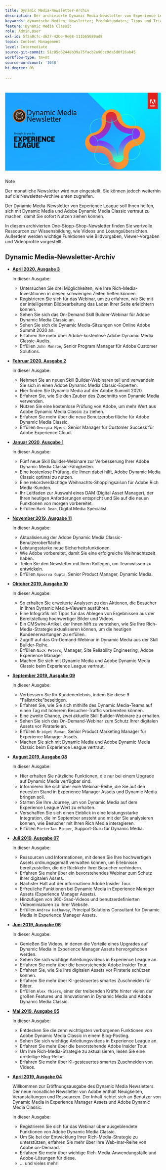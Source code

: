 ```yaml
---
title: Dynamic Media-Newsletter-Archiv
description: Der archivierte Dynamic Media-Newsletter von Experience League war ein monatlicher Newsletter, der Ihnen dabei hilft, Dynamic Media in AEM und Dynamic Media Classic auf den neuesten Stand zu bringen.
keywords: dynamische Medien; Newsletter; Produktupdates; Tipps und Tricks; Ereignisse; Kundenerfolg; Blog; Blogs; Bilder; Videos; Funktionen; Funktionen
feature: Dynamic Media Classic
role: Admin,User
exl-id: 5f2a0cfc-d627-42be-9e68-111b65680ad8
topic: Content Management
level: Intermediate
source-git-commit: 51c05c62448b39a75facb2e90cc9da5d0f26ab45
workflow-type: tm+mt
source-wordcount: '1038'
ht-degree: 0%

---
```



# ![Dynamic Media Newsletter-Logo](/help/using/assets/dynamic-media-newsletter-logo.png)

>[!NOTE]
>
>Der monatliche Newsletter wird nun eingestellt. Sie können jedoch weiterhin auf die Newsletter-Archive unten zugreifen.

Der Dynamic Media-Newsletter von Experience League soll Ihnen helfen, sich mit Dynamic Media und Adobe Dynamic Media Classic vertraut zu machen, damit Sie sofort Nutzen ziehen können.

In diesem archivierten One-Stopp-Shop-Newsletter finden Sie wertvolle Ressourcen zur Wissensbildung, wie Videos und Lösungsübersichten. Außerdem werden wichtige Funktionen wie Bildvorgaben, Viewer-Vorgaben und Videoprofile vorgestellt.

<!-- microsite demo page https://experienceleague.adobe.com/tools/dynamic-media-demo/index.html -->

<!-- ## Get inspired. Stay informed.

[Sign up](https://www.adobe.com/subscription/dynamic-media-newsletter.html) to receive the Dynamic Media newsletter on a monthly basis in your inbox. -->

## Dynamic Media-Newsletter-Archiv

<!-- * **[May 2020, Issue 4](https://expleague.azureedge.net/assets/aem/Experience-Insider-vol.31.html)**

    In this issue:

    * What business continuity means in uncertain times.
    * Key takeaways from the first all-digital Adobe Summit.
    * Must-watch Experience Manager breakout sessions.
    * Summit customer spotlight: Under Armour.
    * Never miss an Experience Insider webinar.
    * Public sector spotlight: The urgent need for digital enrollment.
    * Look what's new in Experience Manager Innovation.
    * Build your Experience Manager skills *live* with the Adobe pros.
    * Connect with the Adobe Experience Manager Community.
    * Fast-track your Adobe expertise with Adobe Experience League. -->

* **[April 2020, Ausgabe 3](https://experienceleague.adobe.com/tools/dynamic-media-demo/newsletter/Dynamic_Media_Newsletter_04_2020_April.html)**

  In dieser Ausgabe:

   * Untersuchen Sie drei Möglichkeiten, wie Ihre Rich-Media-Investitionen in diesen schwierigen Zeiten helfen können.
   * Registrieren Sie sich für das Webinar, um zu erfahren, wie Sie mit der intelligenten Bildbearbeitung das Laden Ihrer Seite erleichtern können.
   * Sehen Sie sich das On-Demand Skill Builder-Webinar für Adobe Dynamic Media Classic an.
   * Sehen Sie sich die Dynamic Media-Sitzungen von Online Adobe Summit 2020 an.
   * Erfahren Sie mehr über Adobe-kostenlose Adobe Dynamic Media Classic-Audits.
   * Erfüllen `John Monroe`, Senior Program Manager für Adobe Customer Solutions.

* **[Februar 2020, Ausgabe 2](https://experienceleague.adobe.com/tools/dynamic-media-demo/newsletter/Dynamic_Media_Newsletter_02_2020_Feb.html)**

  In dieser Ausgabe:

   * Nehmen Sie an neuen Skill Builder-Webinaren teil und verwandeln Sie sich in einen Adobe Dynamic Media Classic-Experten.
   * Hier finden Sie Dynamic Media auf der Adobe Summit 2020.
   * Erfahren Sie, wie Sie den Zauber des Zuschnitts von Dynamic Media verwenden.
   * Nutzen Sie eine kostenlose Prüfung von Adobe, um mehr Wert aus Adobe Dynamic Media Classic zu ziehen.
   * Erfahren Sie mehr über die neue Benutzeroberfläche für Adobe Dynamic Media Classic.
   * Erfüllen `Georgia Myers`, Senior Manager für Customer Success für Adobe Experience Cloud.

* **[Januar 2020, Ausgabe 1](https://experienceleague.adobe.com/tools/dynamic-media-demo/newsletter/Dynamic_Media_Newsletter_01_2020_Jan.html)**

  In dieser Ausgabe:

   * Fünf neue Skill Builder-Webinare zur Verbesserung Ihrer Adobe Dynamic Media Classic-Fähigkeiten.
   * Eine kostenlose Prüfung, die Ihnen dabei hilft, Adobe Dynamic Media Classic optimal zu nutzen.
   * Eine rekordverdächtige Weihnachts-Shoppingsaison für Adobe Rich Media-Kunden.
   * Ihr Leitfaden zur Auswahl eines DAM (Digital Asset Manager), der Ihren heutigen Anforderungen entspricht und Sie auf die neuen Funktionen von morgen vorbereitet.
   * Erfüllen `Mark Dean`, Digital Media Specialist.

* **[November 2019, Ausgabe 11](https://experienceleague.adobe.com/tools/dynamic-media-demo/newsletter/Dynamic_Media_Newsletter_11_2019_Nov.html)**

  In dieser Ausgabe:

   * Aktualisierung der Adobe Dynamic Media Classic-Benutzeroberfläche.
   * Leistungsstarke neue Sicherheitsfunktionen.
   * Wie Adobe vorbereitet, damit Sie eine erfolgreiche Weihnachtszeit haben.
   * Teilen Sie den Newsletter mit Ihren Kollegen, um Teamwissen zu entwickeln.
   * Erfüllen `Apoorva Gupta`, Senior Product Manager, Dynamic Media.

* **[Oktober 2019, Ausgabe 10](https://experienceleague.adobe.com/tools/dynamic-media-demo/newsletter/Dynamic_Media_Newsletter_10_2019_Oct.html)**

  In dieser Ausgabe:

   * So erhalten Sie erweiterte Analysen zu den Aktionen, die Besucher in Ihren Dynamic Media-Viewern ausführen.
   * Eine Infografik mit Tipps für das Ablegen von Ergebnissen aus der Bereitstellung hochwertiger Bilder und Videos.
   * Ein CMSwire-Artikel, der Ihnen hilft zu verstehen, wie Sie Ihre Rich-Media-Strategie aktualisieren können, um die heutigen Kundenerwartungen zu erfüllen.
   * Zugriff auf das On-Demand-Webinar in Dynamic Media aus der Skill Builder-Reihe.
   * Erfüllen `Nick Peters`, Manager, Site Reliability Engineering, Adobe Experience Manager
   * Machen Sie sich mit Dynamic Media und Adobe Dynamic Media Classic beim Experience League vertraut.

* **[September 2019, Ausgabe 09](https://experienceleague.adobe.com/tools/dynamic-media-demo/newsletter/Dynamic_Media_Newsletter_09_2019_Sept.html)**

  In dieser Ausgabe:

   * Verbessern Sie Ihr Kundenerlebnis, indem Sie diese 9 &quot;Fallstricke&quot;beseitigen.
   * Erfahren Sie, wie Sie sich mithilfe des Dynamic Media-Teams auf einen Tag mit höherem Besucher-Traffic vorbereiten können.
   * Eine zweite Chance, zwei aktuelle Skill Builder-Webinare zu erhalten.
   * Sehen Sie sich das On-Demand-Webinar zum Schutz Ihrer digitalen Assets vor Piraterie an.
   * Erfüllen `Bridget Roman`, Senior Product Marketing Manager für Experience Manager Assets.
   * Machen Sie sich mit Dynamic Media und Adobe Dynamic Media Classic beim Experience League vertraut.

* **[August 2019, Ausgabe 08](https://experienceleague.adobe.com/tools/dynamic-media-demo/newsletter/Dynamic_Media_Newsletter_08_2019_Aug.html)**

  In dieser Ausgabe:

   * Hier erhalten Sie nützliche Funktionen, die nur bei einem Upgrade auf Dynamic Media verfügbar sind.
   * Informieren Sie sich über eine Webinar-Reihe, die Sie auf den neuesten Stand in Experience Manager Assets und Dynamic Media bringen soll.
   * Starten Sie Ihre Journey, um von Dynamic Media auf dem Experience League Wert zu erhalten.
   * Verschaffen Sie sich einen Einblick in eine leistungsstarke Integration, die im September ansteht und mit der Sie analysieren können, wie Besucher mit Ihren Rich Media interagieren.
   * Erfüllen `PieterJan Pieper`, Support-Guru für Dynamic Media.

* **[Juli 2019, Ausgabe 07](https://experienceleague.adobe.com/tools/dynamic-media-demo/newsletter/Dynamic_Media_Newsletter_07_2019_July.html)**

  In dieser Ausgabe:

   * Ressourcen und Informationen, mit denen Sie Ihre hochwertigen Assets ordnungsgemäß verwalten können, um Erlebnisse bereitzustellen, die die Rückkehr Ihrer Besucher verhindern.
   * Erfahren Sie mehr über ein bevorstehendes Webinar zum Schutz Ihrer digitalen Assets.
   * Nächster Halt auf der informativen Adobe Insider Tour.
   * Erfreuliche Funktionen bei Dynamic Media in Experience Manager Assets (Experience Manager Assets).
   * Hinzufügen von 360-Grad-Videos und benutzerdefinierten Videominiaturen zu Ihrer Website.
   * Erfüllen `Andrew Hathaway`, Principal Solutions Consultant für Dynamic Media in Experience Manager Assets.

* **[Juni 2019, Ausgabe 06](https://experienceleague.adobe.com/tools/dynamic-media-demo/newsletter/Dynamic_Media_Newsletter_06_2019_June.html)**

  In dieser Ausgabe:

   * Genießen Sie Videos, in denen die Vorteile eines Upgrades auf Dynamic Media in Experience Manager Assets hervorgehoben werden.
   * Sehen Sie sich wichtige Anleitungsvideos in Experience League an.
   * Erfahren Sie mehr über die bevorstehende Adobe Insider Tour.
   * Erfahren Sie, wie Sie Ihre digitalen Assets vor Piraterie schützen können.
   * Erfahren Sie mehr über KI-gesteuertes smartes Zuschneiden für Bilder.
   * Erfüllen `Alex Thiers`, einer der treibenden Kräfte hinter vielen der großen Features und Innovationen in Dynamic Media und Adobe Dynamic Media Classic.

* **[Mai 2019, Ausgabe 05](https://experienceleague.adobe.com/tools/dynamic-media-demo/newsletter/Dynamic_Media_Newsletter_05_2019_May.html)**

  In dieser Ausgabe:

   * Entdecken Sie die zehn wichtigsten verborgenen Funktionen von Adobe Dynamic Media Classic in einem Blog-Posting.
   * Sehen Sie sich wichtige Anleitungsvideos in Experience League an.
   * Erfahren Sie mehr über die bevorstehende Adobe Insider Tour.
   * Um Ihre Rich-Media-Strategie zu aktualisieren, lesen Sie eine dreiteilige Blog-Reihe.
   * Erfahren Sie mehr über KI-gesteuertes smartes Zuschneiden von Videos.

* **[April 2019, Ausgabe 04](https://experienceleague.adobe.com/tools/dynamic-media-demo/newsletter/Dynamic_Media_Newsletter_04_2019_April.html)**

  Willkommen zur Eröffnungsausgabe des Dynamic Media Newsletters. Der neue monatliche Newsletter von Adobe enthält Neuigkeiten, Veranstaltungen und Ressourcen. Der Inhalt richtet sich an Benutzer von Dynamic Media in Experience Manager Assets und Adobe Dynamic Media Classic.

  In dieser Ausgabe:

   * Registrieren Sie sich für das Webinar über ausgeblendete Funktionen von Adobe Dynamic Media Classic.
   * Um Sie bei der Entwicklung Ihrer Rich-Media-Strategie zu unterstützen, erfahren Sie mehr über Ihre Web-Inar-Reihe von Adobe on-Demand.
   * Erfahren Sie mehr über wichtige Rich-Media-Anwendungsfälle und Adobe-Lösungen für diese.
   * ... und vieles mehr!

